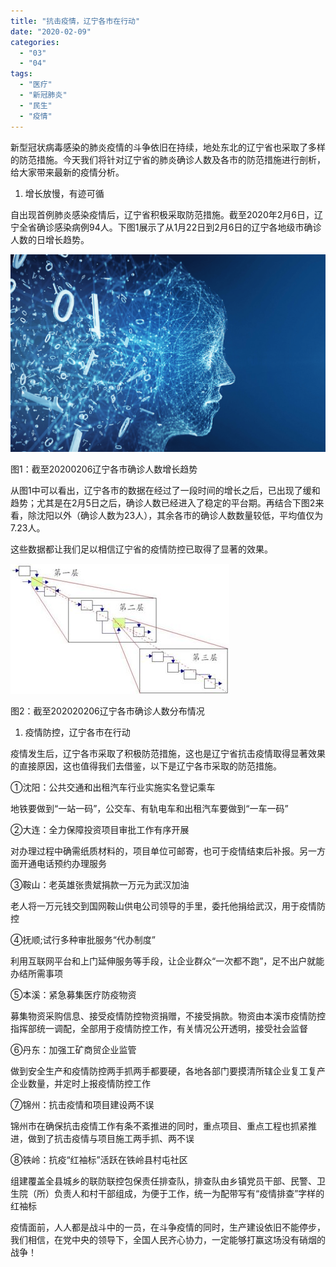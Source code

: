 ```yaml
---
title: "抗击疫情，辽宁各市在行动"
date: "2020-02-09"
categories: 
  - "03"
  - "04"
tags: 
  - "医疗"
  - "新冠肺炎"
  - "民生"
  - "疫情"
---
```


新型冠状病毒感染的肺炎疫情的斗争依旧在持续，地处东北的辽宁省也采取了多样的防范措施。今天我们将针对辽宁省的肺炎确诊人数及各市的防范措施进行剖析，给大家带来最新的疫情分析。

1. 增长放慢，有迹可循

自出现首例肺炎感染疫情后，辽宁省积极采取防范措施。截至2020年2月6日，辽宁全省确诊感染病例94人。下图1展示了从1月22日到2月6日的辽宁各地级市确诊人数的日增长趋势。

![](images/word-image-19.png)

图1：截至20200206辽宁各市确诊人数增长趋势

从图1中可以看出，辽宁各市的数据在经过了一段时间的增长之后，已出现了缓和趋势；尤其是在2月5日之后，确诊人数已经进入了稳定的平台期。再结合下图2来看，除沈阳以外（确诊人数为23人），其余各市的确诊人数数量较低，平均值仅为7.23人。

这些数据都让我们足以相信辽宁省的疫情防控已取得了显著的效果。

![](images/word-image-20.png)

图2：截至202020206辽宁各市确诊人数分布情况

1. 疫情防控，辽宁各市在行动

疫情发生后，辽宁各市采取了积极防范措施，这也是辽宁省抗击疫情取得显著效果的直接原因，这也值得我们去借鉴，以下是辽宁各市采取的防范措施。

①沈阳：公共交通和出租汽车行业实施实名登记乘车

地铁要做到“一站一码”，公交车、有轨电车和出租汽车要做到“一车一码”

②大连：全力保障投资项目审批工作有序开展

对办理过程中确需纸质材料的，项目单位可邮寄，也可于疫情结束后补报。另一方面开通电话预约办理服务

③鞍山：老英雄张贵斌捐款一万元为武汉加油

老人将一万元钱交到国网鞍山供电公司领导的手里，委托他捐给武汉，用于疫情防控

④抚顺;试行多种审批服务“代办制度”

利用互联网平台和上门延伸服务等手段，让企业群众“一次都不跑”，足不出户就能办结所需事项

⑤本溪：紧急募集医疗防疫物资

募集物资采购信息、接受疫情防控物资捐赠，不接受捐款。物资由本溪市疫情防控指挥部统一调配，全部用于疫情防控工作，有关情况公开透明，接受社会监督

⑥丹东：加强工矿商贸企业监管

做到安全生产和疫情防控两手抓两手都要硬，各地各部门要摸清所辖企业复工复产企业数量，并定时上报疫情防控工作

⑦锦州：抗击疫情和项目建设两不误

锦州市在确保抗击疫情工作有条不紊推进的同时，重点项目、重点工程也抓紧推进，做到了抗击疫情与项目施工两手抓、两不误

⑧铁岭：抗疫“红袖标”活跃在铁岭县村屯社区

组建覆盖全县城乡的联防联控包保责任排查队，排查队由乡镇党员干部、民警、卫生院（所）负责人和村干部组成，为便于工作，统一为配带写有“疫情排查”字样的红袖标

疫情面前，人人都是战斗中的一员，在斗争疫情的同时，生产建设依旧不能停步，我们相信，在党中央的领导下，全国人民齐心协力，一定能够打赢这场没有硝烟的战争！
